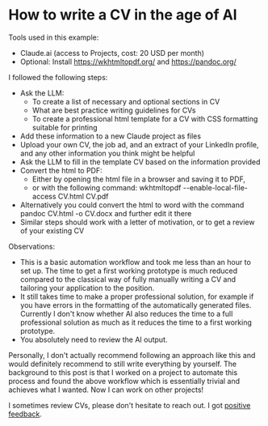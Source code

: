 # How to write a CV in the age of AI

Tools used in this example:
* Claude.ai (access to Projects, cost: 20 USD per month)
* Optional: Install https://wkhtmltopdf.org/ and https://pandoc.org/ 

I followed the following steps:
* Ask the LLM:
  * To create a list of necessary and optional sections in CV
  * What are best practice writing guidelines for CVs
  * To create a professional html template for a CV with CSS formatting suitable for printing
* Add these information to a new Claude project as files
* Upload your own CV, the job ad, and an extract of your LinkedIn profile, and any other information you think might be helpful
* Ask the LLM to fill in the template CV based on the information provided
* Convert the html to PDF:
  * Either by opening the html file in a browser and saving it to PDF,
  * or with the following command: wkhtmltopdf --enable-local-file-access CV.html CV.pdf
* Alternatively you could convert the html to word with the command pandoc CV.html -o CV.docx and further edit it there
* Similar steps should work with a letter of motivation, or to get a review of your existing CV

Observations:
* This is a basic automation workflow and took me less than an hour to set up. The time to get a first working prototype is much reduced compared to the classical way of fully manually writing a CV and tailoring your application to the position.
* It still takes time to make a proper professional solution, for example if you have errors in the formatting of the automatically generated files. Currently I don't know whether AI also reduces the time to a full professional solution as much as it reduces the time to a first working prototype.
* You absolutely need to review the AI output.

Personally, I don't actually recommend following an approach like this and would definitely recommend to still write everything by yourself. The background to this post is that I worked on a project to automate this process and found the above workflow which is essentially trivial and achieves what I wanted. Now I can work on other projects!

I sometimes review CVs, please don't hesitate to reach out. I got [positive feedback](https://github.com/adrische/quant-jobs-zurich/blob/master/CV-review-feedback.txt).
